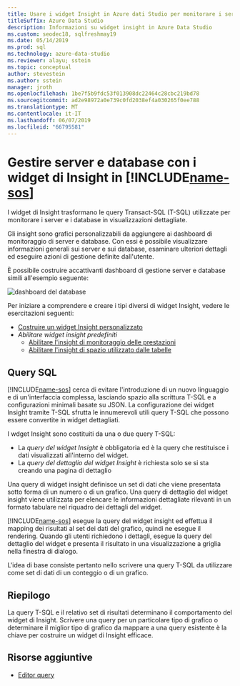 ```yaml
---
title: Usare i widget Insight in Azure dati Studio per monitorare i server e database
titleSuffix: Azure Data Studio
description: Informazioni su widget insight in Azure Data Studio
ms.custom: seodec18, sqlfreshmay19
ms.date: 05/14/2019
ms.prod: sql
ms.technology: azure-data-studio
ms.reviewer: alayu; sstein
ms.topic: conceptual
author: stevestein
ms.author: sstein
manager: jroth
ms.openlocfilehash: 1be7f5b9fdc53f013908dc22464c28cbc219bd78
ms.sourcegitcommit: ad2e98972a0e739c0fd2038ef4a030265f0ee788
ms.translationtype: MT
ms.contentlocale: it-IT
ms.lasthandoff: 06/07/2019
ms.locfileid: "66795581"
---
```

# <a name="manage-servers-and-databases-with-insight-widgets-in-includename-sosincludesname-sos-shortmd"></a>Gestire server e database con i widget di Insight in [!INCLUDE[name-sos](../includes/name-sos-short.md)]

I widget di Insight trasformano le query Transact-SQL (T-SQL) utilizzate per monitorare i server e i database in visualizzazioni dettagliate.

Gli insight sono grafici personalizzabili da aggiungere ai dashboard di monitoraggio di server e database. Con essi è possibile visualizzare informazioni generali sui server e sui database, esaminare ulteriori dettagli ed eseguire azioni di gestione definite dall'utente.

È possibile costruire accattivanti dashboard di gestione server e database simili all'esempio seguente:

![dashboard del database](media/insight-widgets/database-dashboard.png)


Per iniziare a comprendere e creare i tipi diversi di widget Insight, vedere le esercitazioni seguenti:

- [Costruire un widget Insight personalizzato](tutorial-build-custom-insight-sql-server.md)
- *Abilitare widget insight predefiniti*
  - [Abilitare l'insight di monitoraggio delle prestazioni](tutorial-qds-sql-server.md)
  - [Abilitare l'insight di spazio utilizzato dalle tabelle](tutorial-table-space-sql-server.md)


## <a name="sql-queries"></a>Query SQL

[!INCLUDE[name-sos](../includes/name-sos-short.md)] cerca di evitare l'introduzione di un nuovo linguaggio e di un'interfaccia complessa, lasciando spazio alla scrittura T-SQL e a configurazioni minimali basate su JSON. La configurazione dei widget Insight tramite T-SQL sfrutta le innumerevoli utili query T-SQL che possono essere convertite in widget dettagliati.

I wdget Insight sono costituiti da una o due query T-SQL:
* La *query del widget Insight* è obbligatoria ed è la query che restituisce i dati visualizzati all'interno del widget.
* La *query del dettaglio del widget Insight* è richiesta solo se si sta creando una pagina di dettaglio

Una query di widget insight definisce un set di dati che viene presentata sotto forma di un numero o di un grafico. Una query di dettaglio del widget insight viene utilizzata per elencare le informazioni dettagliate rilevanti in un formato tabulare nel riquadro dei dettagli del widget. 

[!INCLUDE[name-sos](../includes/name-sos-short.md)] esegue la query del widget insight ed effettua il mapping dei risultati al set dei dati del grafico, quindi ne esegue il rendering. Quando gli utenti richiedono i dettagli, esegue la query del dettaglio del widget e presenta il risultato in una visualizzazione a griglia nella finestra di dialogo.

L'idea di base consiste pertanto nello scrivere una query T-SQL da utilizzare come set di dati di un conteggio o di un grafico. 

## <a name="summary"></a>Riepilogo

La query T-SQL e il relativo set di risultati determinano il comportamento del widget di Insight. Scrivere una query per un particolare tipo di grafico o determinare il miglior tipo di grafico da mappare a una query esistente è la chiave per costruire un widget di Insight efficace.



## <a name="additional-resources"></a>Risorse aggiuntive
- [Editor query](tutorial-sql-editor.md)

